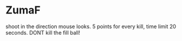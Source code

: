 # ZumaF

shoot in the direction mouse looks. 5 points for every kill, time limit 20 seconds. DONT kill the fill ball!
